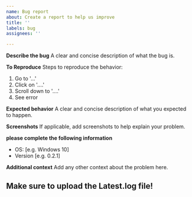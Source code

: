 ```yaml
---
name: Bug report
about: Create a report to help us improve
title: ''
labels: bug
assignees: ''

---
```


**Describe the bug**
A clear and concise description of what the bug is.

**To Reproduce**
Steps to reproduce the behavior:
1. Go to '...'
2. Click on '....'
3. Scroll down to '....'
4. See error

**Expected behavior**
A clear and concise description of what you expected to happen.

**Screenshots**
If applicable, add screenshots to help explain your problem.

**please complete the following information**
 - OS: [e.g. Windows 10]
 - Version [e.g. 0.2.1]

**Additional context**
Add any other context about the problem here.

## Make sure to upload the Latest.log file!
